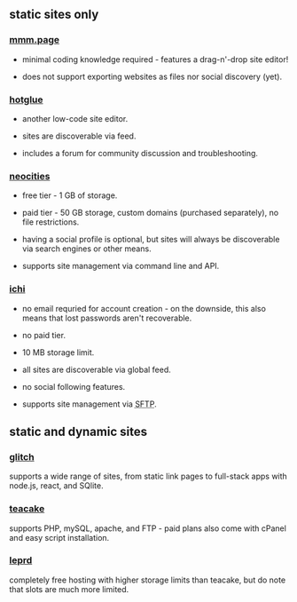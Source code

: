 <section>

## static sites only

### [mmm.page](https://build.mmm.page/)

- minimal coding knowledge required - features a drag-n'-drop site editor!

- does not support exporting websites as files nor social discovery (yet).

### [hotglue](https://hotglue.me/)

- another low-code site editor.

- sites are discoverable via feed.

- includes a forum for community discussion and troubleshooting.

### [neocities](https://neocities.org/)

- free tier - 1 GB of storage.

- paid tier - 50 GB storage, custom domains (purchased separately), no file restrictions.

- having a social profile is optional, but sites will always be discoverable via search engines or other means.

- supports site management via command line and API.

### [ichi](https://ichi.city/)

- no email requried for account creation - on the downside, this also means that lost passwords aren't recoverable.

- no paid tier.

- 10 MB storage limit.

- all sites are discoverable via global feed.

- no social following features.

- supports site management via <abbr title="secure file transfer protocol">SFTP</abbr>.

</section>

<section>

## static and dynamic sites

### [glitch](https://glitch.com/)

supports a wide range of sites, from static link pages to full-stack apps with node.js, react, and SQlite.

### [teacake](https://teacake.org/)

supports PHP, mySQL, apache, and FTP - paid plans also come with cPanel and easy script installation.

### [leprd](https://leprd.space/)

completely free hosting with higher storage limits than teacake, but do note that slots are much more limited.

</section>

